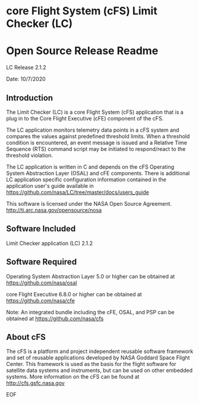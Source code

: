 core Flight System (cFS) Limit Checker (LC)
======================================================

Open Source Release Readme
==========================

LC Release 2.1.2

Date: 10/7/2020

Introduction
-------------
  The Limit Checker (LC) is a core Flight System (cFS) application
  that is a plug in to the Core Flight Executive (cFE) component of the cFS.

  The LC application monitors telemetry data points in a cFS system and compares 
  the values against predefined threshold limits. When a threshold condition is 
  encountered, an event message is issued and a Relative Time Sequence (RTS) 
  command script may be initiated to respond/react to the threshold violation.  

  The LC application is written in C and depends on the cFS Operating System
  Abstraction Layer (OSAL) and cFE components.  There is additional LC application
  specific configuration information contained in the application user's guide
  available in https://github.com/nasa/LC/tree/master/docs/users_guide

  This software is licensed under the NASA Open Source Agreement.
  http://ti.arc.nasa.gov/opensource/nosa


Software Included
------------------

  Limit Checker application (LC) 2.1.2


Software Required
------------------

 Operating System Abstraction Layer 5.0 or higher can be
 obtained at https://github.com/nasa/osal

 core Flight Executive 6.8.0 or higher can be obtained at
 https://github.com/nasa/cfe

 Note: An integrated bundle including the cFE, OSAL, and PSP can
 be obtained at https://github.com/nasa/cfs

About cFS
----------
  The cFS is a platform and project independent reusable software framework and
  set of reusable applications developed by NASA Goddard Space Flight Center.
  This framework is used as the basis for the flight software for satellite data
  systems and instruments, but can be used on other embedded systems.  More
  information on the cFS can be found at http://cfs.gsfc.nasa.gov

EOF
